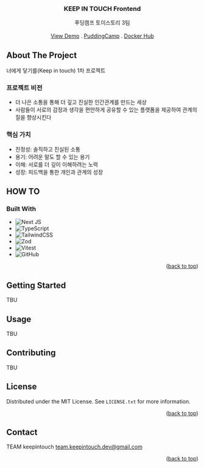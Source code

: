 <a id="readme-top"></a>

<!-- PROJECT LOGO -->
<br />
<div align="center">

  <h3 align="center">KEEP IN TOUCH Frontend</h3>

  <p align="center">
    푸딩캠프 토이스토리 3팀 
    <br />
    <br />
    <a href="https://dev-fe.keep-in-touch.me/home">View Demo</a>
    .
    <a href="https://puddingcamp.com/">PuddingCamp</a>
    .
    <a href="https://hub.docker.com/r/keepintouch/keepintouch-fe">Docker Hub</a>
  </p>
</div>

<!-- ABOUT THE PROJECT -->

## About The Project

너에게 닿기를(Keep in touch) 1차 프로젝트

### 프로젝트 비전

- 더 나은 소통을 통해 더 깊고 진실한 인간관계를 만드는 세상
- 사람들이 서로의 감정과 생각을 편안하게 공유할 수 있는 플랫폼을 제공하여 관계의 질을 향상시킨다

### 핵심 가치

- 진정성: 솔직하고 진실된 소통
- 용기: 어려운 말도 할 수 있는 용기
- 이해: 서로를 더 깊이 이해하려는 노력
- 성장: 피드백을 통한 개인과 관계의 성장

## HOW TO

### Built With

- ![Next JS](https://img.shields.io/badge/Next-black?style=for-the-badge&logo=next.js&logoColor=white)
- ![TypeScript](https://img.shields.io/badge/typescript-%23007ACC.svg?style=for-the-badge&logo=typescript&logoColor=white)
- ![TailwindCSS](https://img.shields.io/badge/tailwindcss-%2338B2AC.svg?style=for-the-badge&logo=tailwind-css&logoColor=white)
- ![Zod](https://img.shields.io/badge/zod-%233068b7.svg?style=for-the-badge&logo=zod&logoColor=white)
- ![Vitest](https://img.shields.io/badge/-Vitest-252529?style=for-the-badge&logo=vitest&logoColor=FCC72B)
- ![GitHub](https://img.shields.io/badge/github-%23121011.svg?style=for-the-badge&logo=github&logoColor=white)

<p align="right">(<a href="#readme-top">back to top</a>)</p>

<!-- GETTING STARTED -->

## Getting Started

TBU

<!-- USAGE EXAMPLES -->

## Usage

TBU

<!-- CONTRIBUTING -->

## Contributing

TBU

<!-- LICENSE -->

## License

Distributed under the MIT License. See `LICENSE.txt` for more information.

<p align="right">(<a href="#readme-top">back to top</a>)</p>

<!-- CONTACT -->

## Contact

TEAM keepintouch team.keepintouch.dev@gmail.com

<p align="right">(<a href="#readme-top">back to top</a>)</p>
